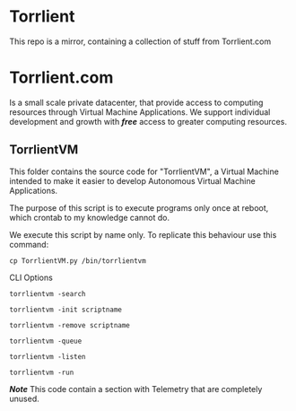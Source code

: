 # Torrlient
This repo is a mirror, containing a collection of stuff from Torrlient.com

# Torrlient.com
Is a small scale private datacenter, that provide access to computing resources through Virtual Machine Applications.
We support individual development and growth with ***free*** access to greater computing resources.

## TorrlientVM
This folder contains the source code for "TorrlientVM", a Virtual Machine intended to make it easier to develop Autonomous Virtual Machine Applications.

The purpose of this script is to execute programs only once at reboot, which crontab to my knowledge cannot do. 

We execute this script by name only. To replicate this behaviour use this command: 
```
cp TorrlientVM.py /bin/torrlientvm
```
CLI Options
```
torrlientvm -search
```
```
torrlientvm -init scriptname
```
```
torrlientvm -remove scriptname
```
```
torrlientvm -queue
```
```
torrlientvm -listen
```
```
torrlientvm -run
```

***Note*** This code contain a section with Telemetry that are completely unused. 
